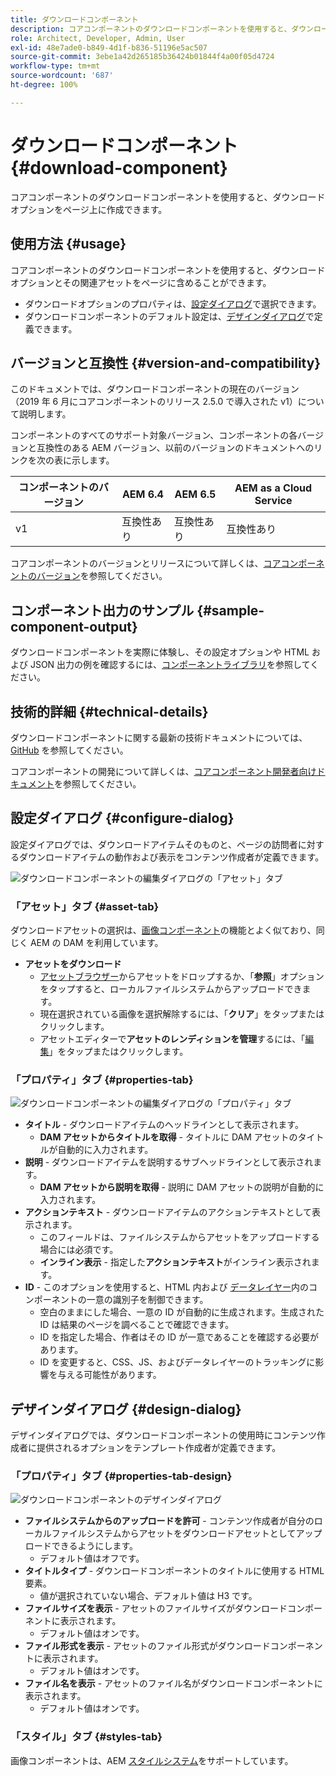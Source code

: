 ```yaml
---
title: ダウンロードコンポーネント
description: コアコンポーネントのダウンロードコンポーネントを使用すると、ダウンロードオプションをページ上に作成できます。
role: Architect, Developer, Admin, User
exl-id: 48e7ade0-b849-4d1f-b836-51196e5ac507
source-git-commit: 3ebe1a42d265185b36424b01844f4a00f05d4724
workflow-type: tm+mt
source-wordcount: '687'
ht-degree: 100%

---
```


# ダウンロードコンポーネント{#download-component}

コアコンポーネントのダウンロードコンポーネントを使用すると、ダウンロードオプションをページ上に作成できます。

## 使用方法 {#usage}

コアコンポーネントのダウンロードコンポーネントを使用すると、ダウンロードオプションとその関連アセットをページに含めることができます。

* ダウンロードオプションのプロパティは、[設定ダイアログ](#configure-dialog)で選択できます。
* ダウンロードコンポーネントのデフォルト設定は、[デザインダイアログ](#design-dialog)で定義できます。

## バージョンと互換性 {#version-and-compatibility}

このドキュメントでは、ダウンロードコンポーネントの現在のバージョン（2019 年 6 月にコアコンポーネントのリリース 2.5.0 で導入された v1）について説明します。

コンポーネントのすべてのサポート対象バージョン、コンポーネントの各バージョンと互換性のある AEM バージョン、以前のバージョンのドキュメントへのリンクを次の表に示します。

| コンポーネントのバージョン | AEM 6.4 | AEM 6.5 | AEM as a Cloud Service |
|--- |--- |---|---|
| v1 | 互換性あり | 互換性あり | 互換性あり |

コアコンポーネントのバージョンとリリースについて詳しくは、[コアコンポーネントのバージョン](/help/versions.md)を参照してください。

## コンポーネント出力のサンプル {#sample-component-output}

ダウンロードコンポーネントを実際に体験し、その設定オプションや HTML および JSON 出力の例を確認するには、[コンポーネントライブラリ](https://adobe.com/go/aem_cmp_library_download)を参照してください。

## 技術的詳細 {#technical-details}

ダウンロードコンポーネントに関する最新の技術ドキュメントについては、[GitHub](https://adobe.com/go/aem_cmp_tech_download_v1) を参照してください。

コアコンポーネントの開発について詳しくは、[コアコンポーネント開発者向けドキュメント](/help/developing/overview.md)を参照してください。

## 設定ダイアログ {#configure-dialog}

設定ダイアログでは、ダウンロードアイテムそのものと、ページの訪問者に対するダウンロードアイテムの動作および表示をコンテンツ作成者が定義できます。

![ダウンロードコンポーネントの編集ダイアログの「アセット」タブ](/help/assets/download-edit-asset.png)

### 「アセット」タブ  {#asset-tab}

ダウンロードアセットの選択は、[画像コンポーネント](image.md)の機能とよく似ており、同じく AEM の DAM を利用しています。

* **アセットをダウンロード**
   * [アセットブラウザー](https://docs.adobe.com/content/help/ja-JP/experience-manager-cloud-service/sites/authoring/fundamentals/environment-tools.html)からアセットをドロップするか、「**参照**」オプションをタップすると、ローカルファイルシステムからアップロードできます。
   * 現在選択されている画像を選択解除するには、「**クリア**」をタップまたはクリックします。
   * アセットエディターで&#x200B;**アセットのレンディションを管理**&#x200B;するには、「[編集](https://docs.adobe.com/content/help/ja-JP/experience-manager-cloud-service/assets/manage/manage-digital-assets.html)」をタップまたはクリックします。

### 「プロパティ」タブ {#properties-tab}

![ダウンロードコンポーネントの編集ダイアログの「プロパティ」タブ](/help/assets/download-edit-properties.png)

* **タイトル** - ダウンロードアイテムのヘッドラインとして表示されます。
   * **DAM アセットからタイトルを取得** - タイトルに DAM アセットのタイトルが自動的に入力されます。
* **説明** - ダウンロードアイテムを説明するサブヘッドラインとして表示されます。
   * **DAM アセットから説明を取得** - 説明に DAM アセットの説明が自動的に入力されます。
* **アクションテキスト** - ダウンロードアイテムのアクションテキストとして表示されます。
   * このフィールドは、ファイルシステムからアセットをアップロードする場合には必須です。
   * **インライン表示** - 指定した&#x200B;**アクションテキスト**&#x200B;がインライン表示されます。
* **ID** - このオプションを使用すると、HTML 内および [データレイヤー](/help/developing/data-layer/overview.md)内のコンポーネントの一意の識別子を制御できます。
   * 空白のままにした場合、一意の ID が自動的に生成されます。生成された ID は結果のページを調べることで確認できます。
   * ID を指定した場合、作者はその ID が一意であることを確認する必要があります。
   * ID を変更すると、CSS、JS、およびデータレイヤーのトラッキングに影響を与える可能性があります。

## デザインダイアログ {#design-dialog}

デザインダイアログでは、ダウンロードコンポーネントの使用時にコンテンツ作成者に提供されるオプションをテンプレート作成者が定義できます。

### 「プロパティ」タブ {#properties-tab-design}

![ダウンロードコンポーネントのデザインダイアログ](/help/assets/download-design.png)

* **ファイルシステムからのアップロードを許可** - コンテンツ作成者が自分のローカルファイルシステムからアセットをダウンロードアセットとしてアップロードできるようにします。
   * デフォルト値はオフです。
* **タイトルタイプ** - ダウンロードコンポーネントのタイトルに使用する HTML 要素。
   * 値が選択されていない場合、デフォルト値は H3 です。
* **ファイルサイズを表示** - アセットのファイルサイズがダウンロードコンポーネントに表示されます。
   * デフォルト値はオンです。
* **ファイル形式を表示** - アセットのファイル形式がダウンロードコンポーネントに表示されます。
   * デフォルト値はオンです。
* **ファイル名を表示** - アセットのファイル名がダウンロードコンポーネントに表示されます。
   * デフォルト値はオンです。

### 「スタイル」タブ  {#styles-tab}

画像コンポーネントは、AEM [スタイルシステム](/help/get-started/authoring.md#component-styling)をサポートしています。
